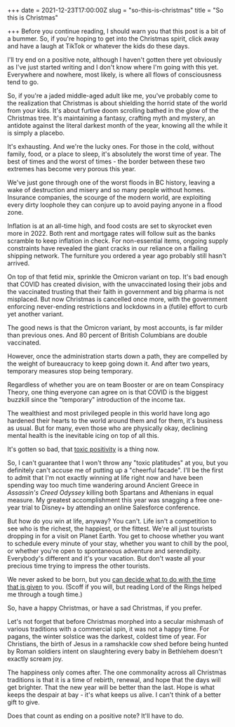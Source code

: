 +++
date = 2021-12-23T17:00:00Z
slug = "so-this-is-christmas"
title = "So this is Christmas"

+++
Before you continue reading, I should warn you that this post is a bit of a bummer. So, if you're hoping to get into the Christmas spirit, click away and have a laugh at TikTok or whatever the kids do these days.

I'll try end on a positive note, although I haven't gotten there yet obviously as I've just started writing and I don't know where I'm going with this yet. Everywhere and nowhere, most likely, is where all flows of consciousness tend to go.

So, if you're a jaded middle-aged adult like me, you've probably come to the realization that Christmas is about shielding the horrid state of the world from your kids. It's about furtive doom scrolling bathed in the glow of the Christmas tree. It's maintaining a fantasy, crafting myth and mystery, an antidote against the literal darkest month of the year, knowing all the while it is simply a placebo.

It's exhausting. And we're the lucky ones. For those in the cold, without family, food, or a place to sleep, it's absolutely the worst time of year. The best of times and the worst of times - the border between these two extremes has become very porous this year.

<!--more-->

We've just gone through one of the worst floods in BC history, leaving a wake of destruction and misery and so many people without homes. Insurance companies, the scourge of the modern world, are exploiting every dirty loophole they can conjure up to avoid paying anyone in a flood zone.

Inflation is at an all-time high, and food costs are set to skyrocket even more in 2022. Both rent and mortgage rates will follow suit as the banks scramble to keep inflation in check. For non-essential items, ongoing supply constraints have revealed the giant cracks in our reliance on a flailing shipping network. The furniture you ordered a year ago probably still hasn't arrived.

On top of that fetid mix, sprinkle the Omicron variant on top. It's bad enough that COVID has created division, with the unvaccinated losing their jobs and the vaccinated trusting that their faith in government and big pharma is not misplaced. But now Christmas is cancelled once more, with the government enforcing never-ending restrictions and lockdowns in a (futile) effort to curb yet another variant.

The good news is that the Omicron variant, by most accounts, is far milder than previous ones. And 80 percent of British Columbians are double vaccinated.

However, once the administration starts down a path, they are compelled by the weight of bureaucracy to keep going down it. And after two years, temporary measures stop being temporary.

Regardless of whether you are on team Booster or are on team Conspiracy Theory, one thing everyone can agree on is that COVID is the biggest buzzkill since the "temporary" introduction of the income tax.

The wealthiest and most privileged people in this world have long ago hardened their hearts to the world around them and for them, it's business as usual. But for many, even those who are physically okay, declining mental health is the inevitable icing on top of all this.

It's gotten so bad, that [toxic positivity](https://www.verywellmind.com/what-is-toxic-positivity-5093958) is a thing now.

So, I can't guarantee that I won't throw any "toxic platitudes" at you, but you definitely can't accuse me of putting up a "cheerful facade". I'll be the first to admit that I'm not exactly winning at life right now and have been spending way too much time wandering around Ancient Greece in _Assassin's Creed Odyssey_ killing both Spartans and Athenians in equal measure. My greatest accomplishment this year was snagging a free one-year trial to Disney+ by attending an online Salesforce conference.

But how do you win at life, anyway? You can't. Life isn't a competition to see who is the richest, the happiest, or the fittest. We're all just tourists dropping in for a visit on Planet Earth. You get to choose whether you want to schedule every minute of your stay, whether you want to chill by the pool, or whether you're open to spontaneous adventure and serendipity. Everybody's different and it's your vacation. But don't waste all your precious time trying to impress the other tourists.

We never asked to be born, but you [can decide what to do with the time that is given](https://www.youtube.com/watch?v=hdAN0o3oqB8) to you. (Scoff if you will, but reading Lord of the Rings helped me through a tough time.)

So, have a happy Christmas, or have a sad Christmas, if you prefer.

Let's not forget that before Christmas morphed into a secular mishmash of various traditions with a commercial spin, it was not a happy time. For pagans, the winter solstice was the darkest, coldest time of year. For Christians, the birth of Jesus in a ramshackle cow shed before being hunted by Roman soldiers intent on slaughtering every baby in Bethlehem doesn't exactly scream joy.

The happiness only comes after. The one commonality across all Christmas traditions is that it is a time of rebirth, renewal, and hope that the days will get brighter. That the new year will be better than the last. Hope is what keeps the despair at bay - it's what keeps us alive. I can't think of a better gift to give.

Does that count as ending on a positive note? It'll have to do.